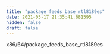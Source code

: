 ```yaml
---
title: "package_feeds_base_rtl8189es"
date: 2021-05-17 21:35:41.681595
hidden: false
draft: false
---
```


x86/64/package_feeds_base_rtl8189es

